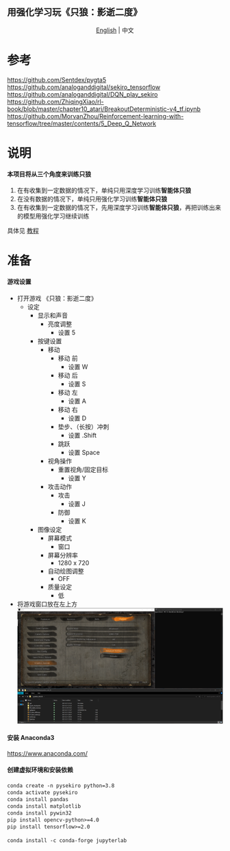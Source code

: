 ## 用强化学习玩《只狼：影逝二度》

<p align="center">
    <a href="https://github.com/ricagj/pysekiro_with_RL/blob/main/README_EN.md">English</a>
    | 
    <a>中文</a>
</p>

# 参考
https://github.com/Sentdex/pygta5  
https://github.com/analoganddigital/sekiro_tensorflow  
https://github.com/analoganddigital/DQN_play_sekiro  
https://github.com/ZhiqingXiao/rl-book/blob/master/chapter10_atari/BreakoutDeterministic-v4_tf.ipynb  
https://github.com/MorvanZhou/Reinforcement-learning-with-tensorflow/tree/master/contents/5_Deep_Q_Network  

# 说明

#### 本项目将从三个角度来训练只狼
1. 在有收集到一定数据的情况下，单纯只用深度学习训练**智能体只狼**  
2. 在没有数据的情况下，单纯只用强化学习训练**智能体只狼**  
3. 在有收集到一定数据的情况下，先用深度学习训练**智能体只狼**，再把训练出来的模型用强化学习继续训练  

具体见 [教程](https://nbviewer.jupyter.org/github/ricagj/pysekiro_with_RL/blob/main/Tutorial.ipynb)
# 准备

#### 游戏设置
- 打开游戏 《只狼：影逝二度》
    - 设定
        - 显示和声音
            - 亮度调整
                - 设置 5
        - 按键设置
            - 移动
                - 移动 前
                    - 设置 W
                - 移动 后
                    - 设置 S
                - 移动 左
                    - 设置 A
                - 移动 右
                    - 设置 D
                - 垫步、（长按）冲刺
                    - 设置 .Shift
                - 跳跃
                    - 设置 Space
            - 视角操作
                - 重置视角/固定目标
                    - 设置 Y
            - 攻击动作
                - 攻击
                    - 设置 J
                - 防御
                    - 设置 K
        - 图像设定
            - 屏幕模式
                - 窗口
            - 屏幕分辨率
                - 1280 x 720
            - 自动绘图调整
                - OFF
            - 质量设定
                - 低
- 将游戏窗口放在左上方  
![example_01](./imgs/example_01.png)  

#### 安装 Anaconda3
https://www.anaconda.com/

#### 创建虚拟环境和安装依赖
~~~shell
conda create -n pysekiro python=3.8
conda activate pysekiro
conda install pandas
conda install matplotlib
conda install pywin32
pip install opencv-python>=4.0
pip install tensorflow>=2.0

conda install -c conda-forge jupyterlab
~~~